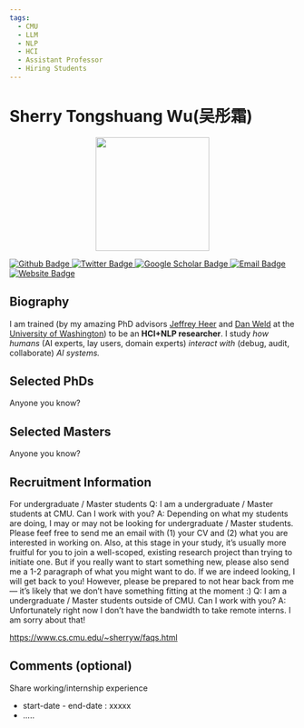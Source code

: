 ```yaml
---
tags:
  - CMU
  - LLM
  - NLP
  - HCI
  - Assistant Professor
  - Hiring Students
---
```


# Sherry Tongshuang Wu(吴彤霜)

<div style="display: flex; justify-content: center;">
  <img src="https://www.cs.cmu.edu/~sherryw/assets/avatar.png" alt="" width="200"/>
</div>

<p align="left">
  <a href="https://github.com/tongshuangwu">
    <img src="https://img.shields.io/badge/Github-white?logo=github&logoColor=black&cacheSeconds=1" alt="Github Badge"/>
  </a>
  <a href="https://twitter.com/tongshuangwu">
    <img src="https://img.shields.io/badge/Twitter-white?logo=twitter&logoColor=blue&cacheSeconds=1" alt="Twitter Badge"/>
  </a>
  <a href="https://scholar.google.com/">
    <img src="https://img.shields.io/badge/GoogleScholar-white?logo=googlescholar&logoColor=blue&cacheSeconds=1" alt="Google Scholar Badge"/>
  </a>
  <a href="mailto:sherryw@cs.cmu.edu">
    <img src="https://img.shields.io/badge/Email-white?logo=gmail&logoColor=blue" alt="Email Badge"/>
  </a>
  <a href="https://www.cs.cmu.edu/~sherryw/index.html">
  <img src="https://img.shields.io/badge/website-white?logo=wordpress&logoColor=blue" alt="Website Badge"/>
  </a>
</p>




## Biography

I am trained (by my amazing PhD advisors [Jeffrey Heer](https://homes.cs.washington.edu/~jheer/) and [Dan Weld](https://www.cs.washington.edu/people/faculty/weld) at the [University of Washington](https://www.cs.cmu.edu/~sherryw/cs.washington.edu)) to be an **HCI+NLP researcher**. I study *how humans* (AI experts, lay users, domain experts) *interact with* (debug, audit, collaborate) *AI systems.*


## Selected PhDs

Anyone you know? 



## Selected Masters

Anyone you know? 



## Recruitment Information

For undergraduate / Master students
Q: I am a undergraduate / Master students at CMU. Can I work with you?
A: Depending on what my students are doing, I may or may not be looking for undergraduate / Master students. Please feef free to send me an email with (1) your CV and (2) what you are interested in working on. Also, at this stage in your study, it’s usually more fruitful for you to join a well-scoped, existing research project than trying to initiate one. But if you really want to start something new, please also send me a 1-2 paragraph of what you might want to do. If we are indeed looking, I will get back to you! However, please be prepared to not hear back from me — it’s likely that we don’t have something fitting at the moment :)
Q: I am a undergraduate / Master students outside of CMU. Can I work with you?
A: Unfortunately right now I don’t have the bandwidth to take remote interns. I am sorry about that!

https://www.cs.cmu.edu/~sherryw/faqs.html

## Comments (optional)

Share working/internship experience

* start-date - end-date : xxxxx
* .....
